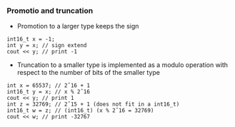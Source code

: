 ### Promotio and truncation

* Promotion to a larger type keeps the sign

```
int16_t x = -1;
int y = x; // sign extend
cout << y; // print -1
```


* Truncation to a smaller type is implemented as a modulo operation with respect to
the number of bits of the smaller type

```
int x = 65537; // 2ˆ16 + 1
int16_t y = x; // x % 2ˆ16
cout << y; // print 1
int z = 32769; // 2ˆ15 + 1 (does not fit in a int16_t)
int16_t w = z; // (int16_t) (x % 2ˆ16 = 32769)
cout << w; // print -32767
```